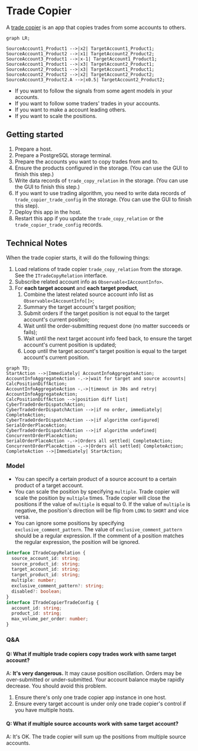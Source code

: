 # Trade Copier

A [trade copier](https://github.com/No-Trade-No-Life/Yuan/tree/main/apps/trade-copier) is an app that copies trades from some accounts to others.

```mermaid
graph LR;

SourceAccount1_Product1 -->|x2| TargetAccount1_Product1;
SourceAccount1_Product2 -->|x1| TargetAccount2_Product2;
SourceAccount3_Product1 -->|x-1| TargetAccount1_Product1;
SourceAccount1_Product1 -->|x3| TargetAccount2_Product1;
SourceAccount2_Product1 -->|x3| TargetAccount1_Product1;
SourceAccount2_Product2 -->|x2| TargetAccount2_Product2;
SourceAccount3_Product2.A -->|x0.5| TargetAccount2_Product2;
```

- If you want to follow the signals from some agent models in your accounts.
- If you want to follow some traders' trades in your accounts.
- If you want to make a account leading others.
- If you want to scale the positions.

## Getting started

1. Prepare a host.
2. Prepare a PostgreSQL storage terminal.
3. Prepare the accounts you want to copy trades from and to.
4. Ensure the products configured in the storage. (You can use the GUI to finish this step.)
5. Write data records of `trade_copy_relation` in the storage. (You can use the GUI to finish this step.)
6. If you want to use trading algorithm, you need to write data records of `trade_copier_trade_config` in the storage. (You can use the GUI to finish this step).
7. Deploy this app in the host.
8. Restart this app if you update the `trade_copy_relation` or the `trade_copier_trade_config` records.

## Technical Notes

When the trade copier starts, it will do the following things:

1. Load relations of trade copier `trade_copy_relation` from the storage. See the `ITradeCopyRelation` interface.
2. Subscribe related account info as `Observable<IAccountInfo>`.
3. For **each target account** and **each target product**,
   1. Combine the latest related source account info list as `Observable<IAccountInfo[]>`;
   2. Summary the target account's target position;
   3. Submit orders if the target position is not equal to the target account's current position;
   4. Wait until the order-submitting request done (no matter succeeds or fails);
   5. Wait until the next target account info feed back, to ensure the target account's current position is updated;
   6. Loop until the target account's target position is equal to the target account's current position.

```mermaid
graph TD;
StartAction -->|Immediately| AccountInfoAggregateAction;
AccountInfoAggregateAction -.->|wait for target and source accounts| CalcPositionDiffAction;
AccountInfoAggregateAction -.->|timeout in 30s and retry| AccountInfoAggregateAction;
CalcPositionDiffAction -->|position diff list| CyberTradeOrderDispatchAction;
CyberTradeOrderDispatchAction -->|if no order, immediately| CompleteAction;
CyberTradeOrderDispatchAction -->|if algorithm configured| SerialOrderPlaceAction;
CyberTradeOrderDispatchAction -->|if algorithm undefined| ConcurrentOrderPlaceAction;
SerialOrderPlaceAction -.->|Orders all settled| CompleteAction;
ConcurrentOrderPlaceAction -.->|Orders all settled| CompleteAction;
CompleteAction -->|Immediately| StartAction;
```

### Model

- You can specify a certain product of a source account to a certain product of a target account.
- You can scale the position by specifying `multiple`. Trade copier will scale the position by `multiple` times. Trade copier will close the positions if the value of `multiple` is equal to 0. If the value of `multiple` is negative, the position's direction will be flip from `LONG` to `SHORT` and vice versa.
- You can ignore some positions by specifying `exclusive_comment_pattern`. The value of `exclusive_comment_pattern` should be a regular expression. If the comment of a position matches the regular expression, the position will be ignored.

```ts
interface ITradeCopyRelation {
  source_account_id: string;
  source_product_id: string;
  target_account_id: string;
  target_product_id: string;
  multiple: number;
  exclusive_comment_pattern?: string;
  disabled?: boolean;
}
interface ITradeCopierTradeConfig {
  account_id: string;
  product_id: string;
  max_volume_per_order: number;
}
```

### Q&A

#### Q: What if multiple trade copiers copy trades work with same target account?

A: **It's very dangerous.** It may cause position oscillation. Orders may be over-submitted or under-submitted. Your account balance maybe rapidly decrease. You should avoid this problem.

1. Ensure there's only one trade copier app instance in one host.
2. Ensure every target account is under only one trade copier's control if you have multiple hosts.

#### Q: What if multiple source accounts work with same target account?

A: It's OK. The trade copier will sum up the positions from multiple source accounts.
